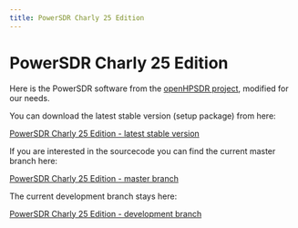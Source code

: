 ```yaml
---
title: PowerSDR Charly 25 Edition
---
```


# PowerSDR Charly 25 Edition

Here is the PowerSDR software from the [openHPSDR project](https://github.com/TAPR/OpenHPSDR-PowerSDR), modified for our needs.

You can download the latest stable version (setup package) from here:

[PowerSDR Charly 25 Edition - latest stable version](http://downloads.redpitaya.com/hamlab/powersdr/Setup_PowerSDR_Charly_25_HAMlab_STEMlab_Edition.exe)

If you are interested in the sourcecode you can find the current master branch here:

[PowerSDR Charly 25 Edition - master branch](https://github.com/RedPitaya/PowerSDR_HPSDR_mRX_PS/tree/master)

The current development branch stays here:

[PowerSDR Charly 25 Edition - development branch](https://github.com/RedPitaya/PowerSDR_HPSDR_mRX_PS/tree/develop)
